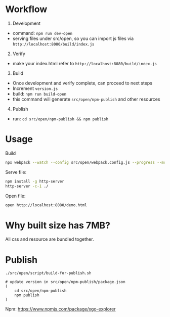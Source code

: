 # Workflow
1. Development
 - command: `npm run dev-open`
 - serving files under src/open, so you can import js files via `http://localhost:8080/build/index.js`

2. Verify
 - make your index.html refer to `http://localhost:8080/build/index.js`

3. Build
 - Once development and verify complete, can proceed to next steps
 - Increment `version.js`
 - build: `npm run build-open`
 - this command will generate  `src/open/npm-publish` and other resources

4. Publish
 - run: `cd src/open/npm-publish && npm publish`

# Usage
Build
```sh
npx webpack --watch --config src/open/webpack.config.js --progress --mode=development
```

Serve file:
```sh
npm install -g http-server
http-server -c-1 ./
```

Open file:
```sh
open http://localhost:8080/demo.html
```

# Why built size has 7MB?
All css and resource are bundled together.

# Publish
```
./src/open/script/build-for-publish.sh

# update version in src/open/npm-publish/package.json
(
    cd src/open/npm-publish
    npm publish
)
```

Npm: https://www.npmjs.com/package/xgo-explorer